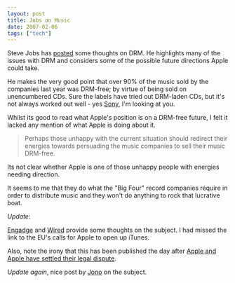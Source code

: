 ```yaml
---
layout: post
title: Jobs on Music
date: 2007-02-06
tags: ["tech"]
---
```


Steve Jobs has [posted](http://www.apple.com/hotnews/thoughtsonmusic/) some thoughts on DRM. He highlights many of the issues with DRM and considers some of the possible future directions Apple could take. 

He makes the very good point that over 90% of the music sold by the companies last year was DRM-free; by virtue of being sold on unencumbered CDs. Sure the labels have tried out DRM-laden CDs, but it's not always worked out well - yes [Sony](http://en.wikipedia.org/wiki/Sony_rootkit), I'm looking at you.

Whilst its good to read what Apple's position is on a DRM-free future, I felt it lacked any mention of what Apple is doing about it.

> Perhaps those unhappy with the current situation should redirect their energies towards persuading the music companies to sell their music DRM-free.

Its not clear whether Apple is one of those unhappy people with energies needing direction.

It seems to me that they do what the "Big Four" record companies require in order to distribute music and they won't do anything to rock that lucrative boat.

_Update_:

[Engadge](http://www.engadget.com/2007/02/06/a-letter-from-steve-jobs-on-drm-lets-get-rid-of-it/) and [Wired](http://blog.wired.com/cultofmac/2007/02/steve_jobs_appl.html) provide some thoughts on the subject. I had missed the link to the EU's calls for Apple to open up iTunes.

Also, note the irony that this has been published the day after [Apple and Apple have settled their legal dispute](http://news.bbc.co.uk/1/hi/entertainment/6332319.stm).

_Update again_, nice post by [Jono](http://www.jonobacon.org/?p=888) on the subject.